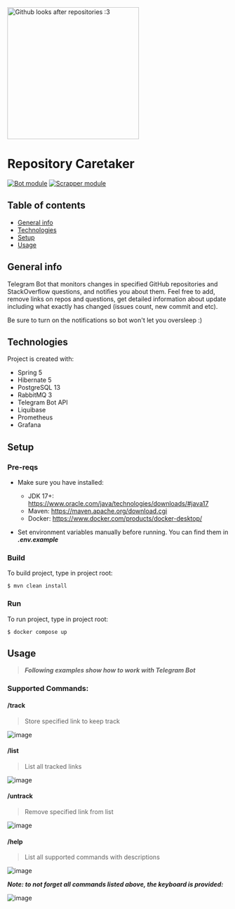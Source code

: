 <img src="https://github.com/EmiAsk/repo-caretaker/assets/74973350/255b1cf9-cadf-4327-b669-a546fb6ae0b1" alt="Github looks after repositories :3" width="300px">

# Repository Caretaker


[![Bot module](https://github.com/EmiAsk/repo-caretaker/actions/workflows/bot.yml/badge.svg)](https://github.com/EmiAsk/repo-caretaker/actions/workflows/bot.yml)
[![Scrapper module](https://github.com/EmiAsk/repo-caretaker/actions/workflows/scrapper.yml/badge.svg)](https://github.com/EmiAsk/repo-caretaker/actions/workflows/scrapper.yml)


## Table of contents
* [General info](#general-info)
* [Technologies](#technologies)
* [Setup](#setup)
* [Usage](#usage)

## General info
Telegram Bot that monitors changes in specified GitHub repositories and StackOverflow questions, and notifies you about them. Feel free to add, remove links on repos and questions, get detailed information about update including what exactly has changed (issues count, new commit and etc).

Be sure to turn on the notifications so bot won't let you oversleep :)
	
## Technologies
Project is created with:
* Spring 5
* Hibernate 5
* PostgreSQL 13
* RabbitMQ 3
* Telegram Bot API
* Liquibase
* Prometheus
* Grafana
	
## Setup
### Pre-reqs
* Make sure you have installed:
	* JDK 17+: https://www.oracle.com/java/technologies/downloads/#java17
	* Maven: https://maven.apache.org/download.cgi
	* Docker: https://www.docker.com/products/docker-desktop/

* Set environment variables manually before running. You can find them in ***.env.example***

### Build
To build project, type in project root:

```$ mvn clean install```

### Run
To run project, type in project root:

```$ docker compose up```

## Usage
> ***Following examples show how to work with Telegram Bot***

### Supported Commands:
#### /track
> Store specified link to keep track

![image](https://github.com/EmiAsk/repo-caretaker/assets/74973350/ecb39cb1-c244-4a86-a7ab-0b8a2a37eedc)

#### /list
> List all tracked links

![image](https://github.com/EmiAsk/repo-caretaker/assets/74973350/9ee2dcec-5af5-4fa3-9e3d-c2a01624e0f5)

#### /untrack
> Remove specified link from list

![image](https://github.com/EmiAsk/repo-caretaker/assets/74973350/d736c075-23dd-44cf-9c57-3abc4b2b09e7)

#### /help
> List all supported commands with descriptions

![image](https://github.com/EmiAsk/repo-caretaker/assets/74973350/85d432c0-7b15-4ce1-ab0f-e225f696f70a)


***Note: to not forget all commands listed above, the keyboard is provided:***

![image](https://github.com/EmiAsk/repo-caretaker/assets/74973350/c5f94d1f-0ff9-474a-8c06-4fcbfa9df7a0)


